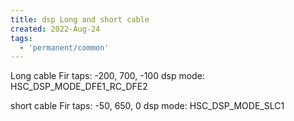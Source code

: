 ```yaml
---
title: dsp Long and short cable
created: 2022-Aug-24
tags:
  - 'permanent/common'
---
```


Long cable
Fir taps: -200, 700, -100
dsp mode: HSC_DSP_MODE_DFE1_RC_DFE2

short cable
Fir taps: -50, 650, 0
dsp mode: HSC_DSP_MODE_SLC1
